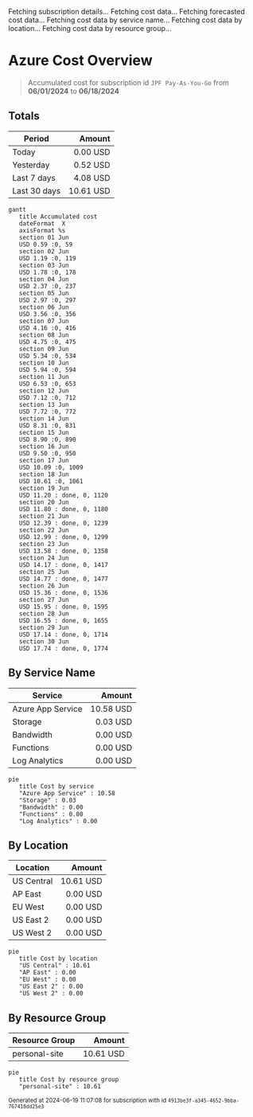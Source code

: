 Fetching subscription details...
Fetching cost data...
Fetching forecasted cost data...
Fetching cost data by service name...
Fetching cost data by location...
Fetching cost data by resource group...
# Azure Cost Overview

> Accumulated cost for subscription id `JPF Pay-As-You-Go` from **06/01/2024** to **06/18/2024**

## Totals

|Period|Amount|
|---|---:|
|Today|0.00 USD|
|Yesterday|0.52 USD|
|Last 7 days|4.08 USD|
|Last 30 days|10.61 USD|

```mermaid
gantt
   title Accumulated cost
   dateFormat  X
   axisFormat %s
   section 01 Jun
   USD 0.59 :0, 59
   section 02 Jun
   USD 1.19 :0, 119
   section 03 Jun
   USD 1.78 :0, 178
   section 04 Jun
   USD 2.37 :0, 237
   section 05 Jun
   USD 2.97 :0, 297
   section 06 Jun
   USD 3.56 :0, 356
   section 07 Jun
   USD 4.16 :0, 416
   section 08 Jun
   USD 4.75 :0, 475
   section 09 Jun
   USD 5.34 :0, 534
   section 10 Jun
   USD 5.94 :0, 594
   section 11 Jun
   USD 6.53 :0, 653
   section 12 Jun
   USD 7.12 :0, 712
   section 13 Jun
   USD 7.72 :0, 772
   section 14 Jun
   USD 8.31 :0, 831
   section 15 Jun
   USD 8.90 :0, 890
   section 16 Jun
   USD 9.50 :0, 950
   section 17 Jun
   USD 10.09 :0, 1009
   section 18 Jun
   USD 10.61 :0, 1061
   section 19 Jun
   USD 11.20 : done, 0, 1120
   section 20 Jun
   USD 11.80 : done, 0, 1180
   section 21 Jun
   USD 12.39 : done, 0, 1239
   section 22 Jun
   USD 12.99 : done, 0, 1299
   section 23 Jun
   USD 13.58 : done, 0, 1358
   section 24 Jun
   USD 14.17 : done, 0, 1417
   section 25 Jun
   USD 14.77 : done, 0, 1477
   section 26 Jun
   USD 15.36 : done, 0, 1536
   section 27 Jun
   USD 15.95 : done, 0, 1595
   section 28 Jun
   USD 16.55 : done, 0, 1655
   section 29 Jun
   USD 17.14 : done, 0, 1714
   section 30 Jun
   USD 17.74 : done, 0, 1774
```

## By Service Name

|Service|Amount|
|---|---:|
|Azure App Service|10.58 USD|
|Storage|0.03 USD|
|Bandwidth|0.00 USD|
|Functions|0.00 USD|
|Log Analytics|0.00 USD|

```mermaid
pie
   title Cost by service
   "Azure App Service" : 10.58
   "Storage" : 0.03
   "Bandwidth" : 0.00
   "Functions" : 0.00
   "Log Analytics" : 0.00
```

## By Location

|Location|Amount|
|---|---:|
|US Central|10.61 USD|
|AP East|0.00 USD|
|EU West|0.00 USD|
|US East 2|0.00 USD|
|US West 2|0.00 USD|

```mermaid
pie
   title Cost by location
   "US Central" : 10.61
   "AP East" : 0.00
   "EU West" : 0.00
   "US East 2" : 0.00
   "US West 2" : 0.00
```

## By Resource Group

|Resource Group|Amount|
|---|---:|
|personal-site|10.61 USD|

```mermaid
pie
   title Cost by resource group
   "personal-site" : 10.61
```

<sup>Generated at 2024-06-19 11:07:08 for subscription with id `4913be3f-a345-4652-9bba-767418dd25e3`</sup>
